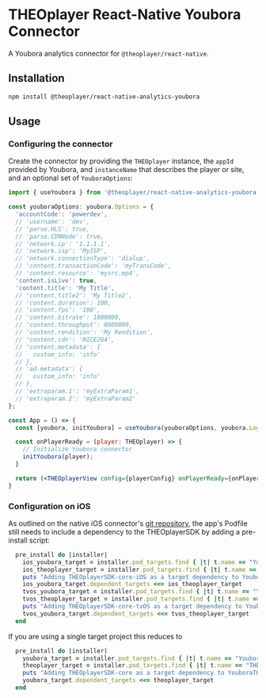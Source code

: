 # THEOplayer React-Native Youbora Connector

A Youbora analytics connector for `@theoplayer/react-native`.

## Installation

```sh
npm install @theoplayer/react-native-analytics-youbora
```

[//]: # (npm install @theoplayer/react-native-analytics-youbora)

## Usage

### Configuring the connector

Create the connector by providing the `THEOplayer` instance, the `appId` provided by Youbora, and `instanceName`
that describes the player or site, and an optional set of `YouboraOptions`:

```jsx
import { useYoubora } from '@theoplayer/react-native-analytics-youbora';

const youboraOptions: youbora.Options = {
  'accountCode': 'powerdev',
  // 'username': 'dev',
  // 'parse.HLS': true,
  // 'parse.CDNNode': true,
  // 'network.ip': '1.1.1.1',
  // 'network.isp': 'MyISP',
  // 'network.connectionType': 'dialup',
  // 'content.transactionCode': 'myTransCode',
  // 'content.resource': 'mysrc.mp4',
  'content.isLive': true,
  'content.title': 'My Title',
  // 'content.title2': 'My Title2',
  // 'content.duration': 100,
  // 'content.fps': '100',
  // 'content.bitrate': 1000000,
  // 'content.throughput': 8000000,
  // 'content.rendition': 'My Rendition',
  // 'content.cdn': 'NICE264',
  // 'content.metadata': {
  //   custom_info: 'info'
  // },
  // 'ad.metadata': {
  //   custom_info: 'info'
  // },
  // 'extraparam.1': 'myExtraParam1',
  // 'extraparam.2': 'myExtraParam2'
};

const App = () => {
  const [youbora, initYoubora] = useYoubora(youboraOptions, youbora.Log.Level.DEBUG);

  const onPlayerReady = (player: THEOplayer) => {
    // Initialize Youbora connector
    initYoubora(player);
  }

  return (<THEOplayerView config={playerConfig} onPlayerReady={onPlayerReady}/>);
}
```

### Configuration on iOS

As outlined on the native iOS connector's [git repository](https://bitbucket.org/npaw/theoplayer-adapter-ios),
the app's Podfile still needs to include a dependency to the THEOplayerSDK by adding a pre-install script:

```ruby
  pre_install do |installer|
    ios_youbora_target = installer.pod_targets.find { |t| t.name == "YouboraTHEOPlayerAdapter-iOS" }
    ios_theoplayer_target = installer.pod_targets.find { |t| t.name == "THEOplayerSDK-core-iOS"}
    puts "Adding THEOplayerSDK-core-iOS as a target dependency to YouboraTHEOPlayerAdapter-iOS"
    ios_youbora_target.dependent_targets <<= ios_theoplayer_target
    tvos_youbora_target = installer.pod_targets.find { |t| t.name == "YouboraTHEOPlayerAdapter-tvOS"}
    tvos_theoplayer_target = installer.pod_targets.find { |t| t.name == "THEOplayerSDK-core-tvOS"}
    puts "Adding THEOplayerSDK-core-tvOS as a target dependency to YouboraTHEOPlayerAdapter-tvOS"
    tvos_youbora_target.dependent_targets <<= tvos_theoplayer_target
  end
```
If you are using a single target project this reduces to 
```ruby
  pre_install do |installer|
    youbora_target = installer.pod_targets.find { |t| t.name == "YouboraTHEOPlayerAdapter" }
    theoplayer_target = installer.pod_targets.find { |t| t.name == "THEOplayerSDK-core"}
    puts "Adding THEOplayerSDK-core as a target dependency to YouboraTHEOPlayerAdapter"
    youbora_target.dependent_targets <<= theoplayer_target
  end
```
